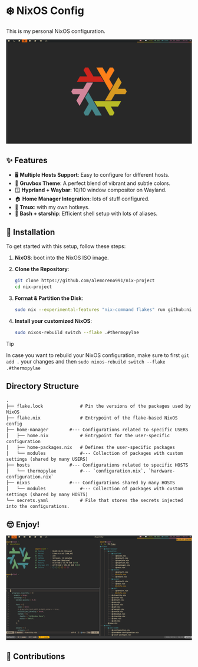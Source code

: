 # ❄️ NixOS Config

This is my personal NixOS configuration.

![screenshot](./screenshots/screenshot1.png)

## ✨ Features

- 🖥️ **Multiple Hosts Support**: Easy to configure for different hosts.
- 🎨 **Gruvbox Theme**: A perfect blend of vibrant and subtle colors.
- 🪟 **Hyprland + Waybar**: 10/10 window compositor on Wayland.
- 🏠 **Home Manager Integration**: lots of stuff configured.
- 🧇 **Tmux**: with my own hotkeys.
- 🌟 **Bash + starship**: Efficient shell setup with lots of aliases.

## 🚀 Installation

To get started with this setup, follow these steps:

1. **NixOS**: boot into the NixOS ISO image.
2. **Clone the Repository**:

    ```bash
    git clone https://github.com/alemoreno991/nix-project
    cd nix-project
    ```

3. **Format & Partition the Disk**:

    ```bash
    sudo nix --experimental-features "nix-command flakes" run github:nix-community/disko/latest -- --mode destroy,format,mount hosts/thermopylae/disko.nix
    ```

4. **Install your customized NixOS**:

    ```bash
    sudo nixos-rebuild switch --flake .#thermopylae
    ```

> [!Tip]
> In case you want to rebuild your NixOS configuration, make sure to first
> `git add .` your changes and then `sudo nixos-rebuild switch --flake .#thermopylae`

## Directory Structure

```shell
.
├── flake.lock              # Pin the versions of the packages used by NixOS
├── flake.nix               # Entrypoint of the flake-based NixOS config
├── home-manager        #--- Configurations related to specific USERS
│   ├── home.nix            # Entrypoint for the user-specific configuration
│   ├── home-packages.nix   # Defines the user-specific packages
│   └── modules             #--- Collection of packages with custom settings (shared by many USERS)
├── hosts               #--- Configurations related to specific HOSTS
│   └── thermopylae         #--- `configuration.nix`, `hardware-configuration.nix`
├── nixos               #--- Configurations shared by many HOSTS
│   └── modules             #--- Collection of packages with custom settings (shared by many HOSTS)
└── secrets.yaml            # File that stores the secrets injected into the configurations.
```

## 😎 Enjoy!

![screenshot](./screenshots/screenshot2.png)

## 🤝 Contributions
